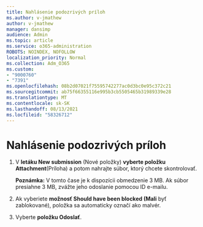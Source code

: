 ```yaml
---
title: Nahlásenie podozrivých príloh
ms.author: v-jmathew
author: v-jmathew
manager: dansimp
audience: Admin
ms.topic: article
ms.service: o365-administration
ROBOTS: NOINDEX, NOFOLLOW
localization_priority: Normal
ms.collection: Adm_O365
ms.custom:
- "9000760"
- "7391"
ms.openlocfilehash: 08b2d07021f75595742277ac0d3bc0e95c372c21
ms.sourcegitcommit: ab75f66355116e995b3cb5505465b31989339e28
ms.translationtype: MT
ms.contentlocale: sk-SK
ms.lasthandoff: 08/13/2021
ms.locfileid: "58326712"
---
```

# <a name="report-suspicious-attachments"></a>Nahlásenie podozrivých príloh

1. V **letáku New submission** (Nové položky) **vyberte položku Attachment**(Príloha) a potom nahrajte súbor, ktorý chcete skontrolovať.
    
    **Poznámka:** V tomto čase je k dispozícii obmedzenie 3 MB. Ak súbor presiahne 3 MB, zvážte jeho odoslanie pomocou ID e-mailu.
2. Ak vyberiete **možnosť Should have been blocked (Mali** byť zablokované), položka sa automaticky označí ako malvér. 
3. Vyberte **položku Odoslať**.
